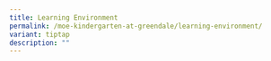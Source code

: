 ```yaml
---
title: Learning Environment
permalink: /moe-kindergarten-at-greendale/learning-environment/
variant: tiptap
description: ""
---
```

